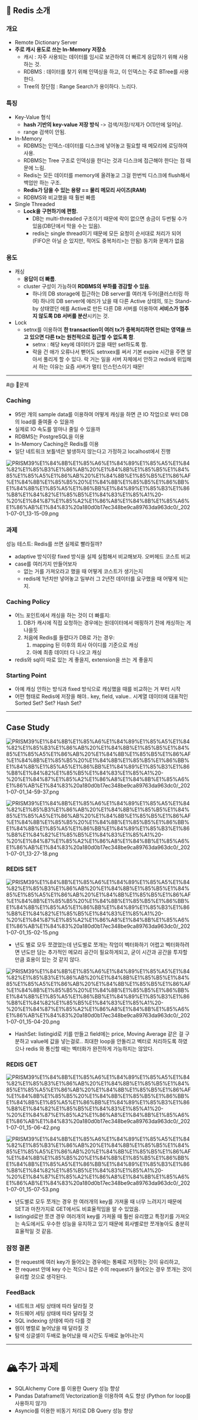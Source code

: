 
## 💾 Redis 소개

### 개요

- Remote Dictionary Server
- **주로 캐시 용도로 쓰는 In-Memory 저장소**
    - 캐시 : 자주 사용되는 데이터를 임시로 보관하여 더 빠르게 응답하기 위해 사용하는 것.
    - RDBMS : 데이터를 찾기 위해 인덱싱을 하고, 이 인덱스는 주로 BTree를 사용한다.
    - Tree의 장단점 : Range Search가 용이하다. 느리다.

### 특징

- Key-Value 형식
    - **hash 기반의 key-value 저장 방식** -> 검색/저장/삭제가 O(1)만에 일어남.
    - range 검색이 안됨.
- In-Memory
    - RDBMS는 인덱스-데이터를 디스크에 넣어놓고 필요할 때 메모리에 로딩하여 사용.
    - RDBMS는 Tree 구조로 인덱싱을 한다는 것과 디스크에 접근해야 한다는 점 때문에 느림.
    - Redis는 모든 데이터를 memory에 올려놓고 그걸 한번씩 디스크에 flush해서 백업만 하는 구조.
    - **Redis가 담을 수 있는 용량 == 물리 메모리 사이즈(RAM)**
    - RDBMS와 비교했을 때 훨씬 빠름
- Single Threaded
    - **Lock을 구현하기에 편함.**
        - DB는 multi-threaded 구조이기 때문에 락이 없으면 송금이 두번될 수가 있음(DB단에서 막을 수는 있음).
        - redis는 single thread이기 때문에 모든 요청이 순서대로 처리가 되어(FIFO은 아닐 순 있지만, 적어도 중복처리>는 안됨) 동기화 문제가 없음

### 용도

- 캐싱
    - **응답이 더 빠름**.
    - cluster 구성이 가능하여 **RDBMS의 부하를 경감할 수 있음**.
        - 하나의 DB storage에 접근하는 DB server를 여러개 두어(클러스터링 하여) 하나의 DB server에 에러가 났을 때 다른 Active 상태의, 또는 Stand-by 상태였던 애를 Active로 만든 다른 DB 서버를 이용하여 **서비스가 멈추지 않도록 DB 서버를 분산**시키는 것.
- Lock
    - setnx를 이용하여 **한 transaction이 여러 tx가 중복처리하면 안되는 영역을 쓰고 있으면 다른 tx는 원천적으로 접근할 수 없도록 함**.
        - setnx : 해당 key에 데이터가 없을 때만 set하도록 함.
        - 락을 건 애가 오류나서 뻗어도 setnxex를 써서 기본 expire 시간을 주면 알아서 풀리게 할 수 있다.
        락 거는 일을 서버 자체에서 안하고 redis에 위임해서 하는 이유는 요즘 서버가 멀티 인스턴스이기 때문!

---

#@ 🧩문제

### Caching

- 95만 개의 sample data를 이용하여 어떻게 캐싱을 하면 큰 IO 작업으로 부터 DB의 load를 줄여줄 수 있을까
- 실제로 IO 속도를 얼마나 줄일 수 있을까
- RDBMS는 PostgreSQL을 이용
- In-Memory Caching은 Redis를 이용
- 일단 네트워크 보틀넥은 발생하지 않는다고 가정하고 localhost에서 진행

![PRISM39%E1%84%8B%E1%85%A6%E1%84%89%E1%85%A5%E1%84%82%E1%85%B3%E1%86%AB%20%E1%84%8B%E1%85%B5%E1%84%85%E1%85%A5%E1%86%AB%20%E1%84%8B%E1%85%B5%E1%86%AF%E1%84%8B%E1%85%B5%20%E1%84%8B%E1%85%B5%E1%86%BB%E1%84%8B%E1%85%A5%E1%86%BB%E1%84%89%E1%85%B3%E1%86%B8%E1%84%82%E1%85%B5%E1%84%83%E1%85%A1%20-%20%E1%84%87%E1%85%A2%E1%86%A8%E1%84%8B%E1%85%A6%E1%86%AB%E1%84%83%20a180d0b17ec348be9ca89763da963dc0/_2021-07-01_13-15-09.png](PRISM39%E1%84%8B%E1%85%A6%E1%84%89%E1%85%A5%E1%84%82%E1%85%B3%E1%86%AB%20%E1%84%8B%E1%85%B5%E1%84%85%E1%85%A5%E1%86%AB%20%E1%84%8B%E1%85%B5%E1%86%AF%E1%84%8B%E1%85%B5%20%E1%84%8B%E1%85%B5%E1%86%BB%E1%84%8B%E1%85%A5%E1%86%BB%E1%84%89%E1%85%B3%E1%86%B8%E1%84%82%E1%85%B5%E1%84%83%E1%85%A1%20-%20%E1%84%87%E1%85%A2%E1%86%A8%E1%84%8B%E1%85%A6%E1%86%AB%E1%84%83%20a180d0b17ec348be9ca89763da963dc0/_2021-07-01_13-15-09.png)

### 과제

성능 테스트: Redis를 쓰면 실제로 빨라질까? 

- adaptive 방식이랑 fixed 방식을 실제 실험해서 비교해보자. 오버헤드 코스트 비교
- case를 여러가지 만들어보자
    - 없는 거를 가져오라고 했을 때 어떻게 코스트가 생기는지
    - redis에 1년치만 넣어놓고 일부러 그 2년전 데이터를 요구했을 때 어떻게 되는지.

### Caching Policy

- 어느 포인트에서 캐싱을 하는 것이 더 빠를지:
    1. DB가 캐시에 직접 요청하는 경우에는 원데이터에서 매핑하기 전에 캐싱하는 게 나을듯
    2. 처음에 Redis를 들렸다가 DB로 가는 경우:
        1. mapping 된 이후의 회사 아이디를 기준으로 캐싱
        2. 아예 최종 데이터 다 나오고 캐싱
- redis와 sql이 따로 있는 게 좋을지, extension을 쓰는 게 좋을지

### Starting Point

- 아예 캐싱 안하는 방식과 fixed 방식으로 캐싱했을 때를 비교하는 거 부터 시작
- 어떤 형태로 Redis에 저장을 해야.. key, field, value.. 시계열 데이터에 대표적인 Sorted Set? Set? Hash Set?

---

## Case Study

![PRISM39%E1%84%8B%E1%85%A6%E1%84%89%E1%85%A5%E1%84%82%E1%85%B3%E1%86%AB%20%E1%84%8B%E1%85%B5%E1%84%85%E1%85%A5%E1%86%AB%20%E1%84%8B%E1%85%B5%E1%86%AF%E1%84%8B%E1%85%B5%20%E1%84%8B%E1%85%B5%E1%86%BB%E1%84%8B%E1%85%A5%E1%86%BB%E1%84%89%E1%85%B3%E1%86%B8%E1%84%82%E1%85%B5%E1%84%83%E1%85%A1%20-%20%E1%84%87%E1%85%A2%E1%86%A8%E1%84%8B%E1%85%A6%E1%86%AB%E1%84%83%20a180d0b17ec348be9ca89763da963dc0/_2021-07-01_14-59-37.png](PRISM39%E1%84%8B%E1%85%A6%E1%84%89%E1%85%A5%E1%84%82%E1%85%B3%E1%86%AB%20%E1%84%8B%E1%85%B5%E1%84%85%E1%85%A5%E1%86%AB%20%E1%84%8B%E1%85%B5%E1%86%AF%E1%84%8B%E1%85%B5%20%E1%84%8B%E1%85%B5%E1%86%BB%E1%84%8B%E1%85%A5%E1%86%BB%E1%84%89%E1%85%B3%E1%86%B8%E1%84%82%E1%85%B5%E1%84%83%E1%85%A1%20-%20%E1%84%87%E1%85%A2%E1%86%A8%E1%84%8B%E1%85%A6%E1%86%AB%E1%84%83%20a180d0b17ec348be9ca89763da963dc0/_2021-07-01_14-59-37.png)

![PRISM39%E1%84%8B%E1%85%A6%E1%84%89%E1%85%A5%E1%84%82%E1%85%B3%E1%86%AB%20%E1%84%8B%E1%85%B5%E1%84%85%E1%85%A5%E1%86%AB%20%E1%84%8B%E1%85%B5%E1%86%AF%E1%84%8B%E1%85%B5%20%E1%84%8B%E1%85%B5%E1%86%BB%E1%84%8B%E1%85%A5%E1%86%BB%E1%84%89%E1%85%B3%E1%86%B8%E1%84%82%E1%85%B5%E1%84%83%E1%85%A1%20-%20%E1%84%87%E1%85%A2%E1%86%A8%E1%84%8B%E1%85%A6%E1%86%AB%E1%84%83%20a180d0b17ec348be9ca89763da963dc0/_2021-07-01_13-27-18.png](PRISM39%E1%84%8B%E1%85%A6%E1%84%89%E1%85%A5%E1%84%82%E1%85%B3%E1%86%AB%20%E1%84%8B%E1%85%B5%E1%84%85%E1%85%A5%E1%86%AB%20%E1%84%8B%E1%85%B5%E1%86%AF%E1%84%8B%E1%85%B5%20%E1%84%8B%E1%85%B5%E1%86%BB%E1%84%8B%E1%85%A5%E1%86%BB%E1%84%89%E1%85%B3%E1%86%B8%E1%84%82%E1%85%B5%E1%84%83%E1%85%A1%20-%20%E1%84%87%E1%85%A2%E1%86%A8%E1%84%8B%E1%85%A6%E1%86%AB%E1%84%83%20a180d0b17ec348be9ca89763da963dc0/_2021-07-01_13-27-18.png)

### REDIS SET

![PRISM39%E1%84%8B%E1%85%A6%E1%84%89%E1%85%A5%E1%84%82%E1%85%B3%E1%86%AB%20%E1%84%8B%E1%85%B5%E1%84%85%E1%85%A5%E1%86%AB%20%E1%84%8B%E1%85%B5%E1%86%AF%E1%84%8B%E1%85%B5%20%E1%84%8B%E1%85%B5%E1%86%BB%E1%84%8B%E1%85%A5%E1%86%BB%E1%84%89%E1%85%B3%E1%86%B8%E1%84%82%E1%85%B5%E1%84%83%E1%85%A1%20-%20%E1%84%87%E1%85%A2%E1%86%A8%E1%84%8B%E1%85%A6%E1%86%AB%E1%84%83%20a180d0b17ec348be9ca89763da963dc0/_2021-07-01_15-02-15.png](PRISM39%E1%84%8B%E1%85%A6%E1%84%89%E1%85%A5%E1%84%82%E1%85%B3%E1%86%AB%20%E1%84%8B%E1%85%B5%E1%84%85%E1%85%A5%E1%86%AB%20%E1%84%8B%E1%85%B5%E1%86%AF%E1%84%8B%E1%85%B5%20%E1%84%8B%E1%85%B5%E1%86%BB%E1%84%8B%E1%85%A5%E1%86%BB%E1%84%89%E1%85%B3%E1%86%B8%E1%84%82%E1%85%B5%E1%84%83%E1%85%A1%20-%20%E1%84%87%E1%85%A2%E1%86%A8%E1%84%8B%E1%85%A6%E1%86%AB%E1%84%83%20a180d0b17ec348be9ca89763da963dc0/_2021-07-01_15-02-15.png)

- 년도 별로 모두 쪼갰었는데 년도별로 쪼개는 작업이 벡터화하기 어렵고 벡터화하려면 년도만 담는 추가적인 메모리 공간이 필요하게되고, 굳이 시간과 공간을 투자할 만큼 효용이 있는 것 같지 않다.

![PRISM39%E1%84%8B%E1%85%A6%E1%84%89%E1%85%A5%E1%84%82%E1%85%B3%E1%86%AB%20%E1%84%8B%E1%85%B5%E1%84%85%E1%85%A5%E1%86%AB%20%E1%84%8B%E1%85%B5%E1%86%AF%E1%84%8B%E1%85%B5%20%E1%84%8B%E1%85%B5%E1%86%BB%E1%84%8B%E1%85%A5%E1%86%BB%E1%84%89%E1%85%B3%E1%86%B8%E1%84%82%E1%85%B5%E1%84%83%E1%85%A1%20-%20%E1%84%87%E1%85%A2%E1%86%A8%E1%84%8B%E1%85%A6%E1%86%AB%E1%84%83%20a180d0b17ec348be9ca89763da963dc0/_2021-07-01_15-04-20.png](PRISM39%E1%84%8B%E1%85%A6%E1%84%89%E1%85%A5%E1%84%82%E1%85%B3%E1%86%AB%20%E1%84%8B%E1%85%B5%E1%84%85%E1%85%A5%E1%86%AB%20%E1%84%8B%E1%85%B5%E1%86%AF%E1%84%8B%E1%85%B5%20%E1%84%8B%E1%85%B5%E1%86%BB%E1%84%8B%E1%85%A5%E1%86%BB%E1%84%89%E1%85%B3%E1%86%B8%E1%84%82%E1%85%B5%E1%84%83%E1%85%A1%20-%20%E1%84%87%E1%85%A2%E1%86%A8%E1%84%8B%E1%85%A6%E1%86%AB%E1%84%83%20a180d0b17ec348be9ca89763da963dc0/_2021-07-01_15-04-20.png)

- HashSet: listingid로 키를 만들고 field에는 price, Moving Average 같은 걸 구분하고 value에 값을 넣는걸로.. 최대한 loop을 안돌리고 벡터로 처리하도록 하였으나 redis 와 통신할 때는 벡터화가 완전하게 가능하지는 않았다.

### REDIS GET

![PRISM39%E1%84%8B%E1%85%A6%E1%84%89%E1%85%A5%E1%84%82%E1%85%B3%E1%86%AB%20%E1%84%8B%E1%85%B5%E1%84%85%E1%85%A5%E1%86%AB%20%E1%84%8B%E1%85%B5%E1%86%AF%E1%84%8B%E1%85%B5%20%E1%84%8B%E1%85%B5%E1%86%BB%E1%84%8B%E1%85%A5%E1%86%BB%E1%84%89%E1%85%B3%E1%86%B8%E1%84%82%E1%85%B5%E1%84%83%E1%85%A1%20-%20%E1%84%87%E1%85%A2%E1%86%A8%E1%84%8B%E1%85%A6%E1%86%AB%E1%84%83%20a180d0b17ec348be9ca89763da963dc0/_2021-07-01_15-06-42.png](PRISM39%E1%84%8B%E1%85%A6%E1%84%89%E1%85%A5%E1%84%82%E1%85%B3%E1%86%AB%20%E1%84%8B%E1%85%B5%E1%84%85%E1%85%A5%E1%86%AB%20%E1%84%8B%E1%85%B5%E1%86%AF%E1%84%8B%E1%85%B5%20%E1%84%8B%E1%85%B5%E1%86%BB%E1%84%8B%E1%85%A5%E1%86%BB%E1%84%89%E1%85%B3%E1%86%B8%E1%84%82%E1%85%B5%E1%84%83%E1%85%A1%20-%20%E1%84%87%E1%85%A2%E1%86%A8%E1%84%8B%E1%85%A6%E1%86%AB%E1%84%83%20a180d0b17ec348be9ca89763da963dc0/_2021-07-01_15-06-42.png)

![PRISM39%E1%84%8B%E1%85%A6%E1%84%89%E1%85%A5%E1%84%82%E1%85%B3%E1%86%AB%20%E1%84%8B%E1%85%B5%E1%84%85%E1%85%A5%E1%86%AB%20%E1%84%8B%E1%85%B5%E1%86%AF%E1%84%8B%E1%85%B5%20%E1%84%8B%E1%85%B5%E1%86%BB%E1%84%8B%E1%85%A5%E1%86%BB%E1%84%89%E1%85%B3%E1%86%B8%E1%84%82%E1%85%B5%E1%84%83%E1%85%A1%20-%20%E1%84%87%E1%85%A2%E1%86%A8%E1%84%8B%E1%85%A6%E1%86%AB%E1%84%83%20a180d0b17ec348be9ca89763da963dc0/_2021-07-01_15-07-53.png](PRISM39%E1%84%8B%E1%85%A6%E1%84%89%E1%85%A5%E1%84%82%E1%85%B3%E1%86%AB%20%E1%84%8B%E1%85%B5%E1%84%85%E1%85%A5%E1%86%AB%20%E1%84%8B%E1%85%B5%E1%86%AF%E1%84%8B%E1%85%B5%20%E1%84%8B%E1%85%B5%E1%86%BB%E1%84%8B%E1%85%A5%E1%86%BB%E1%84%89%E1%85%B3%E1%86%B8%E1%84%82%E1%85%B5%E1%84%83%E1%85%A1%20-%20%E1%84%87%E1%85%A2%E1%86%A8%E1%84%8B%E1%85%A6%E1%86%AB%E1%84%83%20a180d0b17ec348be9ca89763da963dc0/_2021-07-01_15-07-53.png)

- 년도별로 모두 쪼개는 경우 한 여러개의 key를 가져올 때 너무 느려지기 때문에 SET과 마찬가지로 GET에서도 비효율적임을 알 수 있었음.
- listingid로만 쪼갠 경우 여러개의 key를 가져올 때 훨씬 유리했고 특정키를 가져오는 속도에서도 우수한 성능을 유지하고 있기 때문에 회사별로만 쪼개놓아도 충분히 효율적일 것 같음.

### 잠정 결론

- 한 request에 여러 key가 들어오는 경우에는 통째로 저장하는 것이 유리하고,
- 한 request 안에 key 수는 적으나 많은 수의 request가 들어오는 경우 쪼개는 것이 유리할 것으로 생각된다.

### FeedBack

- 네트워크 세팅 상태에 따라 달라질 것
- 하드웨어 세팅 상태에 따라 달라질 것
- SQL indexing 상태에 따라 다를 것
- 렘이 병렬로 늘어났을 때 달라질 것
- 탐색 싱글셀이 두배로 늘어났을 때 시간도 두배로 늘어나는지

---

# 🏔️추가 과제

- SQLAlchemy Core 를 이용한 Query 성능 향상
- Pandas Dataframe의 Vectorization을 이용하여 속도 향상 (Python for loop를 사용하지 않기)
- Asyncio를 이용한 비동기 처리로 DB Query 성능 향상

